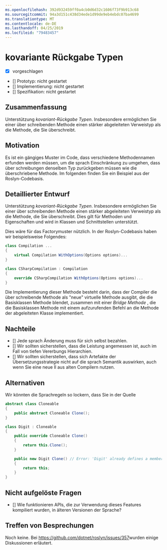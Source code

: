 ```yaml
---
ms.openlocfilehash: 392d932459ff0a4cb0d6d32c1606f73f9b913c68
ms.sourcegitcommit: 94a3d151c438d34ede1d99de9eb4ebdc07ba4699
ms.translationtype: MT
ms.contentlocale: de-DE
ms.lasthandoff: 04/25/2019
ms.locfileid: "79483457"
---
```

# <a name="covariant-return-types"></a>kovariante Rückgabe Typen

* [x] vorgeschlagen
* [] Prototyp: nicht gestartet
* [] Implementierung: nicht gestartet
* [] Spezifikation: nicht gestartet

## <a name="summary"></a>Zusammenfassung
[summary]: #summary

Unterstützung _kovariant-Rückgabe Typen_. Insbesondere ermöglichen Sie einer über schreibenden Methode einen stärker abgeleiteten Verweistyp als die Methode, die Sie überschreibt.

## <a name="motivation"></a>Motivation
[motivation]: #motivation

Es ist ein gängiges Muster im Code, dass verschiedene Methodennamen erfunden werden müssen, um die sprach Einschränkung zu umgehen, dass über schreibungen denselben Typ zurückgeben müssen wie die überschriebene Methode. Im folgenden finden Sie ein Beispiel aus der Roslyn-Codebasis.

## <a name="detailed-design"></a>Detaillierter Entwurf
[design]: #detailed-design

Unterstützung _kovariant-Rückgabe Typen_. Insbesondere ermöglichen Sie einer über schreibenden Methode einen stärker abgeleiteten Verweistyp als die Methode, die Sie überschreibt. Dies gilt für Methoden und Eigenschaften und wird in Klassen und Schnittstellen unterstützt.

Dies wäre für das Factorymuster nützlich. In der Roslyn-Codebasis haben wir beispielsweise Folgendes:

``` cs
class Compilation ...
{
    virtual Compilation WithOptions(Options options)...
}
```

``` cs
class CSharpCompilation : Compilation
{
    override CSharpCompilation WithOptions(Options options)...
}
```

Die Implementierung dieser Methode besteht darin, dass der Compiler die über schreibende Methode als "neue" virtuelle Methode ausgibt, die die Basisklassen Methode blendet, zusammen mit einer _Bridge Methode_ , die die Basisklassen Methode mit einem aufzurufenden Befehl an die Methode der abgeleiteten Klasse implementiert.

## <a name="drawbacks"></a>Nachteile
[drawbacks]: #drawbacks

- [] Jede sprach Änderung muss für sich selbst bezahlen.
- [] Wir sollten sicherstellen, dass die Leistung angemessen ist, auch im Fall von tiefen Vererbungs Hierarchien.
- [] Wir sollten sicherstellen, dass sich Artefakte der Übersetzungsstrategie nicht auf die sprach Semantik auswirken, auch wenn Sie eine neue Il aus alten Compilern nutzen.

## <a name="alternatives"></a>Alternativen
[alternatives]: #alternatives

Wir könnten die Sprachregeln so lockern, dass Sie in der Quelle

```csharp
abstract class Cloneable
{
    public abstract Cloneable Clone();
}

class Digit : Cloneable
{
    public override Cloneable Clone()
    {
        return this.Clone();
    }

    public new Digit Clone() // Error: 'Digit' already defines a member called 'Clone' with the same parameter types
    {
        return this;
    }
}
```

## <a name="unresolved-questions"></a>Nicht aufgelöste Fragen
[unresolved]: #unresolved-questions

- [] Wie funktionieren APIs, die zur Verwendung dieses Features kompiliert wurden, in älteren Versionen der Sprache?

## <a name="design-meetings"></a>Treffen von Besprechungen

Noch keine. Bei <https://github.com/dotnet/roslyn/issues/357>wurden einige Diskussionen erläutert.